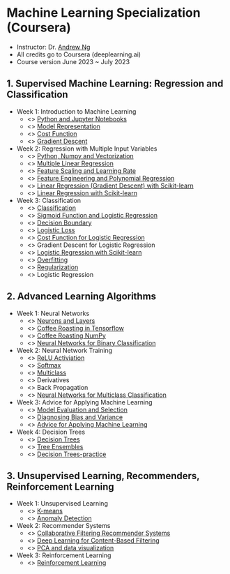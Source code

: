 # Machine Learning Specialization (Coursera) 
* Instructor: Dr. [Andrew Ng](http://www.andrewng.org/)
* All credits go to Coursera (deeplearning.ai)
* Course version June 2023 ~ July 2023

## 1. Supervised Machine Learning: Regression and Classification
* Week 1: Introduction to Machine Learning
     * <> [Python and Jupyter Notebooks](C1_Supervised_ML/Week1/C1_W1_Lab01_Python_Jupyter_Soln.ipynb)
     * <> [Model Representation](C1_Supervised_ML/Week1/C1_W1_Lab02_Model_Representation_Soln.ipynb)
     * <> [Cost Function](C1_Supervised_ML/Week1/C1_W1_Lab03_Cost_function_Soln.ipynb)
     * <> [Gradient Descent](C1_Supervised_ML/Week1/C1_W1_Lab04_Gradient_Descent_Soln.ipynb)
* Week 2: Regression with Multiple Input Variables
     * <> [Python, Numpy and Vectorization](C1_Supervised_ML/Week2/C1_W2_Lab01_Python_Numpy_Vectorization_Soln.ipynb)
     * <> [Multiple Linear Regression](C1_Supervised_ML/Week2/C1_W2_Lab02_Multiple_Variable_Soln.ipynb)
     * <> [Feature Scaling and Learning Rate](C1_Supervised_ML/Week2/C1_W2_Lab03_Feature_Scaling_and_Learning_Rate_Soln.ipynb)
     * <> [Feature Engineering and Polynomial Regression](C1_Supervised_ML/Week2/C1_W2_Lab04_FeatEng_PolyReg_Soln.ipynb)
     * <> [Linear Regression (Gradient Descent) with Scikit-learn](C1_Supervised_ML/Week2/C1_W2_Lab05_Sklearn_GD_Soln.ipynb)
     * <> [Linear Regression with Scikit-learn](C1_Supervised_ML/Week2/C1_W2_Lab06_Sklearn_Normal_Soln.ipynb)
* Week 3: Classification
     * <> [Classification](C1_Supervised_ML/Week3/C1_W3_Lab01_Classification_Soln.ipynb)
     * <> [Sigmoid Function and Logistic Regression](C1_Supervised_ML/Week3/C1_W3_Lab02_Sigmoid_function_Soln.ipynb)
     * <> [Decision Boundary](C1_Supervised_ML/Week3/C1_W3_Lab03_Decision_Boundary_Soln.ipynb)
     * <> [Logistic Loss](C1_Supervised_ML/Week3/C1_W3_Lab04_LogisticLoss_Soln.ipynb)
     * <> [Cost Function for Logistic Regression](C1_Supervised_ML/Week3/C1_W3_Lab05_Cost_Function_Soln.ipynb)
     * <> Gradient Descent for Logistic Regression
     * <> [Logistic Regression with Scikit-learn](C1_Supervised_ML/Week3/C1_W3_Lab07_Scikit_Learn_Soln.ipynb)
     * <> [Overfitting](C1_Supervised_ML/Week3/C1_W3_Lab08_Overfitting_Soln.ipynb)
     * <> [Regularization](C1_Supervised_ML/Week3/C1_W3_Lab09_Regularization_Soln.ipynb)
     * <> Logistic Regression

## 2. Advanced Learning Algorithms
* Week 1: Neural Networks
     * <> [Neurons and Layers](C2_Advanced_Learning/Week1/C2_W1_Lab01_Neurons_and_Layers.ipynb)
     * <> [Coffee Roasting in Tensorflow](C2_Advanced_Learning/Week1/C2_W1_Lab02_CoffeeRoasting_TF.ipynb)
     * <> [Coffee Roasting NumPy](C2_Advanced_Learning/Week1/C2_W1_Lab03_CoffeeRoasting_Numpy.ipynb)
     * <> [Neural Networks for Binary Classification](C2_Advanced_Learning/Week1/C2_W1_Assignment.ipynb)
* Week 2: Neural Network Training
     * <> [ReLU Activiation](C2_Advanced_Learning/Week2/C2_W2_Relu.ipynb)
     * <> [Softmax](C2_Advanced_Learning/Week2/C2_W2_SoftMax.ipynb)
     * <> [Multiclass](C2_Advanced_Learning/Week2/C2_W2_Multiclass_TF.ipynb)
     * <> Derivatives 
     * <> Back Propagation 
     * <> [Neural Networks for Multiclass Classification](C2_Advanced_Learning/Week2/C2_W2_Assignment.ipynb)
* Week 3: Advice for Applying Machine Learning
     * <> [Model Evaluation and Selection](C2_Advanced_Learning/Week3/C2W3_Lab_01_Model_Evaluation_and_Selection.ipynb)
     * <> [Diagnosing Bias and Variance](C2_Advanced_Learning/Week3/C2W3_Lab_02_Diagnosing_Bias_and_Variance.ipynb) 
     * <> [Advice for Applying Machine Learning](C2_Advanced_Learning/Week3/C2W3_Lab_02_Diagnosing_Bias_and_Variance.ipynb)
* Week 4: Decision Trees
     * <> [Decision Trees](C2_Advanced_Learning/Week4/C2_W4_Lab_01_Decision_Trees.ipynb)
     * <> [Tree Ensembles](C2_Advanced_Learning/Week4/C2_W4_Lab_02_Tree_Ensemble.ipynb)
     * <> [Decision Trees-practice](C2_Advanced_Learning/Week4/C2_W4_Decision_Tree_with_Markdown.ipynb)

## 3. Unsupervised Learning, Recommenders, Reinforcement Learning
* Week 1: Unsupervised Learning
     * <> [K-means](C3_Unsupervised_ML/Week1/C3_W1_KMeans_Assignment.ipynb)
     * <> [Anomaly Detection](C3_Unsupervised_ML/Week1/C3_W1_Anomaly_Detection.ipynb)
* Week 2: Recommender Systems
     * <> [Collaborative Filtering Recommender Systems](C3_Unsupervised_ML/Week2/C3_W2_Collaborative_RecSys_Assignment.ipynb)
     * <> [Deep Learning for Content-Based Filtering](C3_Unsupervised_ML/Week2/C3_W2_RecSysNN_Assignment.ipynb) 
     * <> [PCA and data visualization](C3_Unsupervised_ML/Week2/C3_W2_Lab01_PCA_Visualization_Examples.ipynb) 
* Week 3: Reinforcement Learning 
     * <> [Reinforcement Learning](C3_Unsupervised_ML/Week3/C3_W3_A1_Assignment.ipynb)
